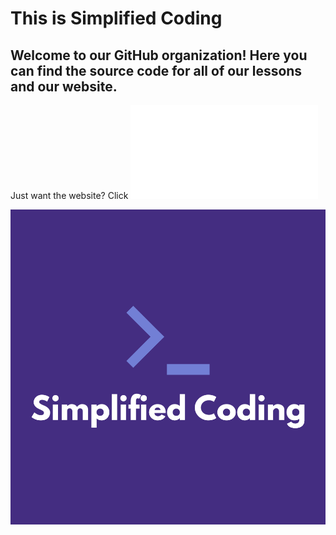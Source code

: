 # This is Simplified Coding

## Welcome to our GitHub organization! Here you can find the source code for all of our lessons and our website.

Just want the website? Click ![me!](simplifiedcoding.org)

![Logo](https://raw.githubusercontent.com/simplified-coding/.github/main/profile/default.png)
